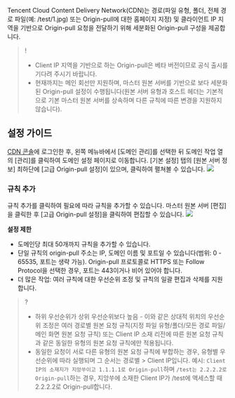 

Tencent Cloud Content Delivery Network(CDN)는 경로(파일 유형, 폴더, 전체 경로 파일(예: /test/1.jpg) 또는 Origin-pull에 대한 홈페이지 지정) 및 클라이언트 IP 지역을 기반으로 Origin-pull 요청을 전달하기 위해 세분화된 Origin-pull 구성을 제공합니다.

>!
>- Client IP 지역을 기반으로 하는 Origin-pull은 베타 버전이므로 공식 출시를 기다려 주시기 바랍니다.
>- 현재까지는 메인 회선만 지원하며, 마스터 원본 서버를 기반으로 보다 세분화된 Origin-pull 설정이 수행됩니다(원본 서버 유형과 호스트 헤더는 기본적으로 기본 마스터 원본 서버를 상속하며 다른 규칙에 따른 변경을 지원하지 않습니다).

## 설정 가이드

[CDN 콘솔](https://console.cloud.tencent.com/cdn)에 로그인한 후, 왼쪽 메뉴바에서 [도메인 관리]를 선택한 뒤 도메인 작업 열의 [관리]를 클릭하여 도메인 설정 페이지로 이동합니다. [기본 설정] 탭의 [원본 서버 정보] 최하단에 [고급 Origin-pull 설정]이 있으며, 클릭하여 펼쳐볼 수 있습니다.
![](https://main.qcloudimg.com/raw/17e0385a7cea2cbdd0ae012cae8b2555.png)

### 규칙 추가

규칙 추가를 클릭하여 필요에 따라 규칙을 추가할 수 있습니다. 마스터 원본 서버 [편집]을 클릭한 후 [고급 Origin-pull 설정]을 클릭하여 편집할 수 있습니다.
![](https://main.qcloudimg.com/raw/ef2ae0e51a0cb032d493f89b8029b316.png)

**설정 제한**

- 도메인당 최대 50개까지 규칙을 추가할 수 있습니다.
- 단일 규칙의 origin-pull 주소는 IP, 도메인 이름 및 포트일 수 있습니다(범위: 0 - 65535, 포트는 생략 가능). Origin-pull 프로토콜로 HTTPS 또는 Follow Protocol을 선택한 경우, 포트는 443이거나 비어 있어야 합니다.
- 더 많은 작업: 여러 규칙에 대한 우선순위 조정 및 규칙의 일괄 편집과 삭제를 지원합니다.

>?
>- 하위 우선순위가 상위 우선순위보다 높음 - 이와 같은 상대적 위치의 우선순위 조정은 여러 경로별 원본 요청 규칙(지정 파일 유형/폴더/모든 경로 파일/메인 화면 원본 요청 규칙) 또는 Client IP 소재 리전에 따른 원본 요청 규칙과 같은 동일한 유형의 원본 요청 규칙에만 적용됩니다.
>- 동일한 요청이 서로 다른 유형의 원본 요청 규칙에 부합하는 경우, 유형별 우선순위에 따라 실행되며 그 순서는 경로별 > Client IP입니다.
예시: `Client IP의 소재지가 지앙쑤이고 1.1.1.1로 Origin-pull`하며 `/test는 2.2.2.2로 Origin-pull`하는 경우, 지앙쑤에 소재한 Client IP가 /test에 액세스할 때 2.2.2.2로 Origin-pull합니다.
